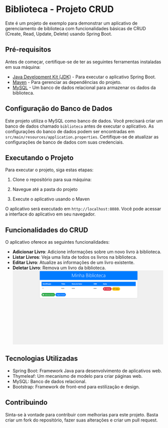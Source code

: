 # Biblioteca - Projeto CRUD

Este é um projeto de exemplo para demonstrar um aplicativo de gerenciamento de biblioteca com funcionalidades básicas de CRUD (Create, Read, Update, Delete) usando Spring Boot.

## Pré-requisitos

Antes de começar, certifique-se de ter as seguintes ferramentas instaladas em sua máquina:

- [Java Development Kit (JDK)](https://www.oracle.com/java/technologies/javase-downloads.html) - Para executar o aplicativo Spring Boot.
- [Maven](https://maven.apache.org/) - Para gerenciar as dependências do projeto.
- [MySQL](https://www.mysql.com/) - Um banco de dados relacional para armazenar os dados da biblioteca.

## Configuração do Banco de Dados

Este projeto utiliza o MySQL como banco de dados. Você precisará criar um banco de dados chamado `biblioteca` antes de executar o aplicativo. As configurações do banco de dados podem ser encontradas em `src/main/resources/application.properties`. Certifique-se de atualizar as configurações de banco de dados com suas credenciais.

## Executando o Projeto

Para executar o projeto, siga estas etapas:

1. Clone o repositório para sua máquina:

2. Navegue até a pasta do projeto

3. Execute o aplicativo usando o Maven


O aplicativo será executado em `http://localhost:8080`. Você pode acessar a interface do aplicativo em seu navegador.

## Funcionalidades do CRUD

O aplicativo oferece as seguintes funcionalidades:

- **Adicionar Livro**: Adicione informações sobre um novo livro à biblioteca.
- **Listar Livros**: Veja uma lista de todos os livros na biblioteca.
- **Editar Livro**: Atualize as informações de um livro existente.
- **Deletar Livro**: Remova um livro da biblioteca.
![print tela listagem](src/fixtures/1.png)


## Tecnologias Utilizadas

- Spring Boot: Framework Java para desenvolvimento de aplicativos web.
- Thymeleaf: Um mecanismo de modelo para criar páginas web.
- MySQL: Banco de dados relacional.
- Bootstrap: Framework de front-end para estilização e design.

## Contribuindo

Sinta-se à vontade para contribuir com melhorias para este projeto. Basta criar um fork do repositório, fazer suas alterações e criar um pull request.

